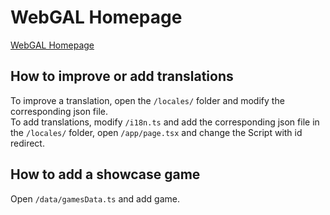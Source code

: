 # WebGAL Homepage

[WebGAL Homepage](https://openwebgal.com)

## How to improve or add translations

To improve a translation, open the `/locales/` folder and modify the corresponding json file.  
To add translations, modify `/i18n.ts` and add the corresponding json file in the `/locales/` folder, open `/app/page.tsx` and change the Script with id redirect.

## How to add a showcase game

Open `/data/gamesData.ts` and add game.
